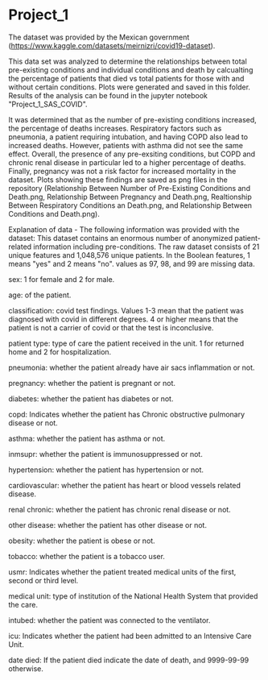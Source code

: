 # Project_1


The dataset was provided by the Mexican government (https://www.kaggle.com/datasets/meirnizri/covid19-dataset). 

This data set was analyzed to determine the relationships between total pre-existing conditions and individual conditions and death by calcualting the percentage of patients that died vs total patients for those with and without certain conditions. Plots were generated and saved in this folder. Results of the analysis can be found in the jupyter notebook "Project_1_SAS_COVID".

It was determined that as the number of pre-existing conditions increased, the percentage of deaths increases. Respiratory factors such as pneumonia, a patient requiring intubation, and having COPD also lead to increased deaths. However, patients with asthma did not see the same effect. Overall, the presence of any pre-exsiting conditions, but COPD and chronic renal disease in particular led to a higher percentage of deaths. Finally, pregnancy was not a risk factor for increased mortality in the dataset. Plots showing these findings are saved as png files in the repository (Relationship Between Number of Pre-Existing Conditions and Death.png, Relationship Between Pregnancy and Death.png, Realtionship Between Respiratory Conditions an Death.png, and Relationship Between Conditions and Death.png). 

Explanation of data - The following information was provided with the dataset:
This dataset contains an enormous number of anonymized patient-related information including pre-conditions. The raw dataset consists of 21 unique features and 1,048,576 unique patients. In the Boolean features, 1 means "yes" and 2 means "no". values as 97, 98, and 99 are missing data.

sex: 1 for female and 2 for male.

age: of the patient.

classification: covid test findings. Values 1-3 mean that the patient was diagnosed with covid in different
degrees. 4 or higher means that the patient is not a carrier of covid or that the test is inconclusive.

patient type: type of care the patient received in the unit. 1 for returned home and 2 for hospitalization.

pneumonia: whether the patient already have air sacs inflammation or not.

pregnancy: whether the patient is pregnant or not.

diabetes: whether the patient has diabetes or not.

copd: Indicates whether the patient has Chronic obstructive pulmonary disease or not.

asthma: whether the patient has asthma or not.

inmsupr: whether the patient is immunosuppressed or not.

hypertension: whether the patient has hypertension or not.

cardiovascular: whether the patient has heart or blood vessels related disease.

renal chronic: whether the patient has chronic renal disease or not.

other disease: whether the patient has other disease or not.

obesity: whether the patient is obese or not.

tobacco: whether the patient is a tobacco user.

usmr: Indicates whether the patient treated medical units of the first, second or third level.

medical unit: type of institution of the National Health System that provided the care.

intubed: whether the patient was connected to the ventilator.

icu: Indicates whether the patient had been admitted to an Intensive Care Unit.

date died: If the patient died indicate the date of death, and 9999-99-99 otherwise.
